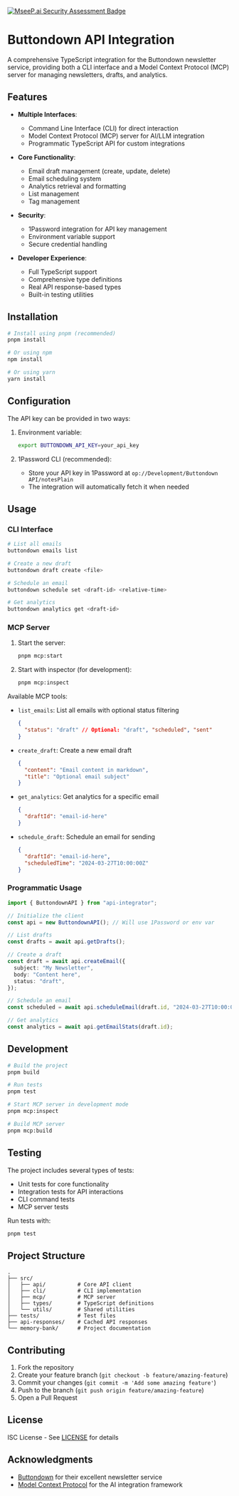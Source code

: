 [![MseeP.ai Security Assessment Badge](https://mseep.net/pr/the-focus-ai-buttondown-mcp-badge.png)](https://mseep.ai/app/the-focus-ai-buttondown-mcp)

# Buttondown API Integration

A comprehensive TypeScript integration for the Buttondown newsletter service, providing both a CLI interface and a Model Context Protocol (MCP) server for managing newsletters, drafts, and analytics.

## Features

- **Multiple Interfaces**:

  - Command Line Interface (CLI) for direct interaction
  - Model Context Protocol (MCP) server for AI/LLM integration
  - Programmatic TypeScript API for custom integrations

- **Core Functionality**:

  - Email draft management (create, update, delete)
  - Email scheduling system
  - Analytics retrieval and formatting
  - List management
  - Tag management

- **Security**:

  - 1Password integration for API key management
  - Environment variable support
  - Secure credential handling

- **Developer Experience**:
  - Full TypeScript support
  - Comprehensive type definitions
  - Real API response-based types
  - Built-in testing utilities

## Installation

```bash
# Install using pnpm (recommended)
pnpm install

# Or using npm
npm install

# Or using yarn
yarn install
```

## Configuration

The API key can be provided in two ways:

1. Environment variable:

   ```bash
   export BUTTONDOWN_API_KEY=your_api_key
   ```

2. 1Password CLI (recommended):
   - Store your API key in 1Password at `op://Development/Buttondown API/notesPlain`
   - The integration will automatically fetch it when needed

## Usage

### CLI Interface

```bash
# List all emails
buttondown emails list

# Create a new draft
buttondown draft create <file>

# Schedule an email
buttondown schedule set <draft-id> <relative-time>

# Get analytics
buttondown analytics get <draft-id>
```

### MCP Server

1. Start the server:

   ```bash
   pnpm mcp:start
   ```

2. Start with inspector (for development):
   ```bash
   pnpm mcp:inspect
   ```

Available MCP tools:

- `list_emails`: List all emails with optional status filtering

  ```json
  {
    "status": "draft" // Optional: "draft", "scheduled", "sent"
  }
  ```

- `create_draft`: Create a new email draft

  ```json
  {
    "content": "Email content in markdown",
    "title": "Optional email subject"
  }
  ```

- `get_analytics`: Get analytics for a specific email

  ```json
  {
    "draftId": "email-id-here"
  }
  ```

- `schedule_draft`: Schedule an email for sending
  ```json
  {
    "draftId": "email-id-here",
    "scheduledTime": "2024-03-27T10:00:00Z"
  }
  ```

### Programmatic Usage

```typescript
import { ButtondownAPI } from "api-integrator";

// Initialize the client
const api = new ButtondownAPI(); // Will use 1Password or env var

// List drafts
const drafts = await api.getDrafts();

// Create a draft
const draft = await api.createEmail({
  subject: "My Newsletter",
  body: "Content here",
  status: "draft",
});

// Schedule an email
const scheduled = await api.scheduleEmail(draft.id, "2024-03-27T10:00:00Z");

// Get analytics
const analytics = await api.getEmailStats(draft.id);
```

## Development

```bash
# Build the project
pnpm build

# Run tests
pnpm test

# Start MCP server in development mode
pnpm mcp:inspect

# Build MCP server
pnpm mcp:build
```

## Testing

The project includes several types of tests:

- Unit tests for core functionality
- Integration tests for API interactions
- CLI command tests
- MCP server tests

Run tests with:

```bash
pnpm test
```

## Project Structure

```
.
├── src/
│   ├── api/          # Core API client
│   ├── cli/          # CLI implementation
│   ├── mcp/          # MCP server
│   ├── types/        # TypeScript definitions
│   └── utils/        # Shared utilities
├── tests/            # Test files
├── api-responses/    # Cached API responses
└── memory-bank/      # Project documentation
```

## Contributing

1. Fork the repository
2. Create your feature branch (`git checkout -b feature/amazing-feature`)
3. Commit your changes (`git commit -m 'Add some amazing feature'`)
4. Push to the branch (`git push origin feature/amazing-feature`)
5. Open a Pull Request

## License

ISC License - See [LICENSE](LICENSE) for details

## Acknowledgments

- [Buttondown](https://buttondown.email/) for their excellent newsletter service
- [Model Context Protocol](https://github.com/cursor-ai/model-context-protocol) for the AI integration framework
